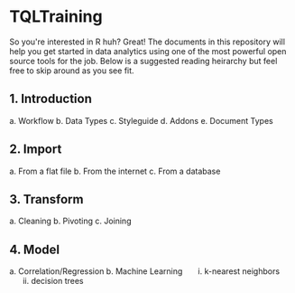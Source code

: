 # TQLTraining


So you're interested in R huh? Great! The documents in this repository will help you get started in data analytics using one of the most powerful open source tools for the job. Below is a suggested reading heirarchy but feel free to skip around as you see fit. 

## 1. Introduction

a. Workflow
b. Data Types
c. Styleguide
d. Addons
e. Document Types
  

## 2. Import

a. From a flat file
b. From the internet
c. From a database

## 3. Transform

a. Cleaning
b. Pivoting
c. Joining

## 4. Model
a. Correlation/Regression 
b. Machine Learning
&nbsp;&nbsp;&nbsp;&nbsp;&nbsp;&nbsp;i. k-nearest neighbors
&nbsp;&nbsp;&nbsp;&nbsp;&nbsp;&nbsp;ii. decision trees